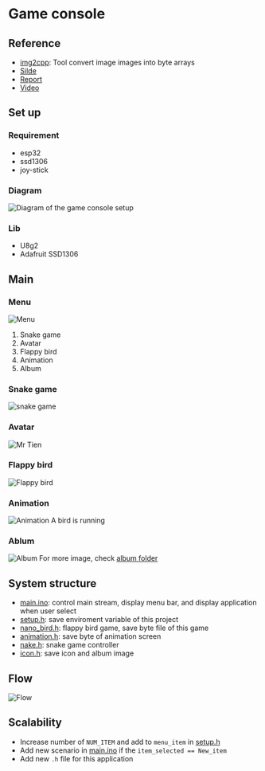 # Game console 
## Reference
- [img2cpp](https://javl.github.io/image2cpp/): Tool convert image images into byte arrays 
- [Silde]()
- [Report](https://husteduvn-my.sharepoint.com/:w:/g/personal/khanh_ln200316_sis_hust_edu_vn/EaKFtKiXNA1NnXZNCWmKQJABjwgVw1ZZr3jWnTF3Mi5mgw?e=EU35Pl)
- [Video]()
## Set up
### Requirement
- esp32
- ssd1306
- joy-stick
### Diagram
![Diagram of the game console setup](img/diagram/diagram_woki.png)
### Lib
- U8g2
- Adafruit SSD1306
## Main
### Menu
![Menu](img/menu/menu.png)
1. Snake game
2. Avatar 
3. Flappy bird 
4. Animation
5. Album
### Snake game
![snake game](img/1_snake/snake_game.png)
### Avatar
![Mr Tien](img/2_Image/mr_Tien.png)
### Flappy bird
![Flappy bird](img/3_flappybird/flappy_bird.png)
### Animation
![Animation](img/4_animation/animation.png)
A bird is running
### Ablum
![Album](img/5_album/album2.png)
For more image, check [album folder](img/5_album/)
## System structure
- [main.ino](main/main.ino):  control main stream, display menu bar, and display application when user select
- [setup.h](main/setup.h): save enviroment variable of this project
- [nano_bird.h](main/nano_bird.h): flappy bird game, save byte file of this game
- [animation.h](main/animation.h): save byte of animation screen
- [nake.h](main/snake.h): snake game controller
- [icon.h](main/icon.h): save icon and album image
## Flow
![Flow](img/menu/flow.png)
## Scalability
- Increase number of `NUM_ITEM` and add to `menu_item` in [setup.h](main/setup.h)
- Add new scenario in [main.ino](main/main.ino) if the `item_selected == New_item`
- Add new `.h` file for this application
